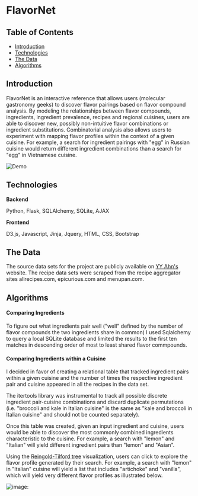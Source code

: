 # FlavorNet

## Table of Contents
- [Introduction](#introduction)
- [Technologies](#technologies)
- [The Data](#the-data)
- [Algorithms](#algorithms)
 

## Introduction

FlavorNet is an interactive reference that allows users (molecular gastronomy geeks) to discover flavor pairings based on flavor compound analysis. By modeling the relationships between flavor compounds, ingredients, ingredient prevalence, recipes and regional cuisines, users are able to discover new, possibly non-intuitive flavor combinations or ingredient substitutions. Combinatorial analysis also allows users to experiment with mapping flavor profiles within the context of a given cuisine. For example, a search for ingredient pairings with "egg" in Russian cuisine would return different ingredient combinations than a search for "egg" in Vietnamese cuisine. 

![Demo](https://github.com/levi006/FlavorNet/blob/master/static/img/runthrough.gif)

## Technologies

**Backend**

Python, Flask, SQLAlchemy, SQLite, AJAX

**Frontend**

D3.js, Javascript, Jinja, Jquery, HTML, CSS, Bootstrap

## The Data

The source data sets for the project are publicly available on [YY Ahn's](http://yongyeol.com/) website. The recipe data sets were scraped from the recipe aggregator sites allrecipes.com, epicurious.com and menupan.com. 

## Algorithms 

#### Comparing Ingredients

To figure out what ingredients pair well ("well" defined by the number of flavor compounds the two ingredients share in common) I used Sqlalchemy to query a local SQLite database and limited the results to the first ten matches in descending order of most to least shared flavor commpounds.
 

#### Comparing Ingredients within a Cuisine

I decided in favor of creating a relational table that tracked ingredient pairs within a given cuisine and the number of times the respective ingredient pair and cuisine appeared in all the recipes in the data set.     

The itertools library was instrumental to track all possible discrete ingredient pair-cuisine combinations and discard duplicate permutations (i.e. "broccoli and kale in Italian cuisine" is the same as "kale and broccoli in Italian cuisine" and should not be counted separately). 

Once this table was created, given an input ingredient and cuisine, users would be able to discover the most commonly combined ingredients characteristic to the cuisine. For example, a search with "lemon" and "Italian" will yield different ingredient pairs than "lemon" and "Asian". 

Using the <a href="http://bl.ocks.org/mbostock/4339184">Reingold-Tilford tree</a> visualization, users can click to explore the flavor profile generated by their search. For example, a search with "lemon" in "Italian" cuisine will yield a list that includes "artichoke" and "vanilla", which will yield very different flavor profiles as illustrated below. 

![image:](https://github.com/levi006/FlavorNet/blob/7119a3029c0acb4f3373c666a0ad33d27280faf0/static/img/Italian%20flavor%20profile.png)




